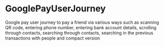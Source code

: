 # GooglePayUserJourney
Google pay user journey to pay a friend via various ways such as scanning QR code, entering phone number, entering bank account details, scrolling through contacts, searching through contacts, searching in the previous transactions with people and compact version
